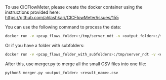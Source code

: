 To use CICFlowMeter, please create the docker container using the instructions provided here: https://github.com/ahlashkari/CICFlowMeter/issues/155

You can use the following command to process the data:
```bash
docker run -v <pcap_flows_folder>:/tmp/server_ndt -v <output_folder>:/tmp/output/ --entrypoint /bin/bash --rm cicflowmeter:latest -c "find /tmp/server_ndt -maxdepth 1 -type f -name '*.pcap' | parallel java -Djava.library.path=/CICFlowMeter/jnetpcap/linux/jnetpcap-1.4.r1425/ -jar build/libs/CICFlowMeter-4.0.jar {} /tmp/output/"
```


Or if you have a folder with subfolders:
```bash
docker run -v <pcap_flows_folder_with_subfolders>:/tmp/server_ndt -v <output_folder>:/tmp/output/ --entrypoint /bin/bash --rm cicflowmeter:latest -c "find /tmp/server_ndt -type d -exec mkdir -p /tmp/output/{} \; && find /tmp/server_ndt -type f -name '*.pcap' | parallel 'java -Djava.library.path=/CICFlowMeter/jnetpcap/linux/jnetpcap-1.4.r1425/ -jar build/libs/CICFlowMeter-4.0.jar {} /tmp/output/{//}/'"
```

After this, use merger.py to merge all the small CSV files into one file:

```bash
python3 merger.py <output_folder> <result_name>.csv
```